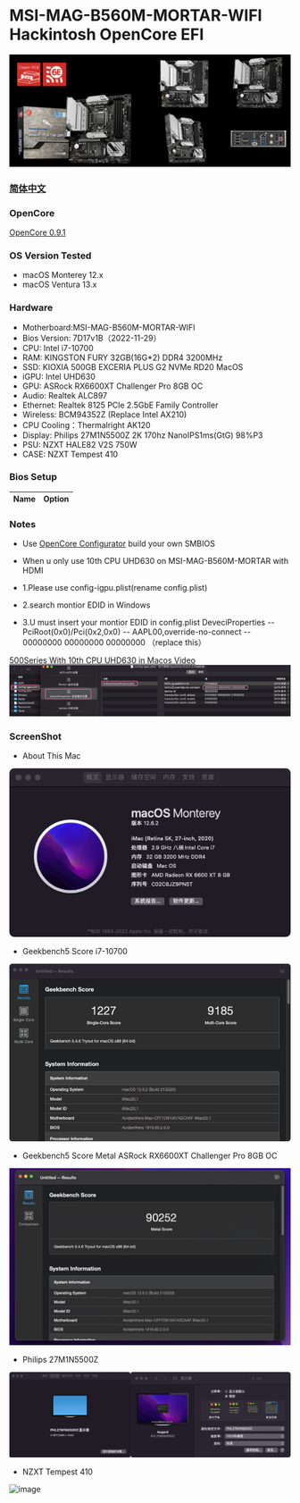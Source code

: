 # MSI-MAG-B560M-MORTAR-WIFI Hackintosh OpenCore EFI

![image](ScreenShot/Motherboard.png)

### [简体中文](README.zh_CN.md)

### OpenCore

[OpenCore 0.9.1](https://github.com/acidanthera/OpenCorePkg)

### OS Version Tested

- macOS Monterey 12.x
- macOS Ventura  13.x 

### Hardware

- Motherboard:MSI-MAG-B560M-MORTAR-WIFI
- Bios Version: 7D17v1B（2022-11-29）
- CPU: Intel i7-10700
- RAM: KINGSTON FURY 32GB(16G*2) DDR4 3200MHz
- SSD: KIOXIA 500GB EXCERIA PLUS G2 NVMe RD20 MacOS
- iGPU: Intel UHD630
- GPU: ASRock RX6600XT Challenger Pro 8GB OC
- Audio: Realtek ALC897
- Ethernet: Realtek 8125 PCle 2.5GbE Family Controller
- Wireless: BCM94352Z (Replace Intel AX210)
- CPU Cooling：Thermalright AK120
- Display: Philips 27M1N5500Z 2K 170hz NanoIPS1ms(GtG) 98%P3 
- PSU: NZXT HALE82 V2S 750W
- CASE: NZXT Tempest 410


### Bios Setup

| Name | Option |
| ----- | --- |


### Notes

 - Use [OpenCore Configurator](https://mackie100projects.altervista.org/opencore-configurator/) build your own SMBIOS
 
 - When u only use 10th CPU UHD630 on MSI-MAG-B560M-MORTAR with HDMI
 - 1.Please use config-igpu.plist(rename config.plist)
 - 2.search montior EDID in Windows
 - 3.U must insert your montior EDID in config.plist DeveciProperties -- PciRoot(0x0)/Pci(0x2,0x0) -- AAPL00,override-no-connect -- 00000000 00000000 00000000 （replace this）
 
[500Series With 10th CPU UHD630 in Macos Video](https://www.bilibili.com/video/BV1UW4y1J7J2/)
![image](ScreenShot/EDID.png)
 
### ScreenShot 

- About This Mac

![image](ScreenShot/aboutthismac.png)

- Geekbench5 Score i7-10700 

![image](ScreenShot/Geekbench5.png)

- Geekbench5 Score Metal ASRock RX6600XT Challenger Pro 8GB OC

![image](ScreenShot/metal.png)

- Philips 27M1N5500Z

![image](ScreenShot/27M1N5500Z.png)

- NZXT Tempest 410

![image](ScreenShot/CASE.png)

